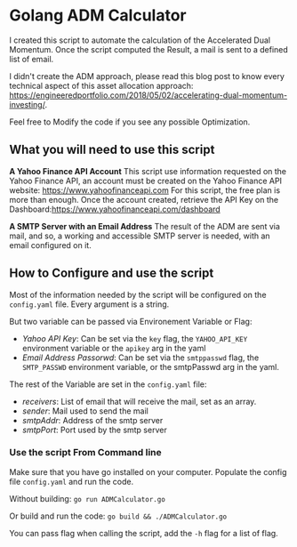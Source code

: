 # Golang ADM Calculator

I created this script to automate the calculation of the Accelerated Dual Momentum.
Once the script computed the Result, a mail is sent to a defined list of email.

I didn't create the ADM approach, please read this blog post to know every technical aspect of this asset allocation approach: https://engineeredportfolio.com/2018/05/02/accelerating-dual-momentum-investing/.

Feel free to Modify the code if you see any possible Optimization.

## What you will need to use this script

**A Yahoo Finance API Account**
This script use information requested on the Yahoo Finance API, an account must be created on the Yahoo Finance API website: https://www.yahoofinanceapi.com
For this script, the free plan is more than enough.
Once the account created, retrieve the API Key on the Dashboard:https://www.yahoofinanceapi.com/dashboard

**A  SMTP Server with an Email Address**
The result of the ADM are sent via mail, and so, a working and accessible SMTP server is needed, with an email configured on it.

## How to Configure and use the script

Most of the information needed by the script will be configured on the `config.yaml` file.
Every argument is a string.

But two variable can be passed via Environement Variable or Flag:
* *Yahoo API Key*: Can be set via the `key` flag, the `YAHOO_API_KEY` environment variable or the `apikey` arg in the yaml 
* *Email Address Passorwd*: Can be set via the `smtppasswd` flag, the `SMTP_PASSWD` environment variable, or the smtpPasswd arg in the yaml.

The rest of the Variable are set in the `config.yaml` file:
* *receivers*: List of email that will receive the mail, set as an array.
* *sender*: Mail used to send the mail
* *smtpAddr*: Address of the smtp server
* *smtpPort*: Port used by the smtp server

### Use the script From Command line

Make sure that you have go installed on your computer.
Populate the config file `config.yaml` and run the code.

Without building:
`go run ADMCalculator.go`

Or build and run the code:
`go build && ./ADMCalculator.go`

You can pass flag when calling the script, add the `-h` flag for a list of flag.